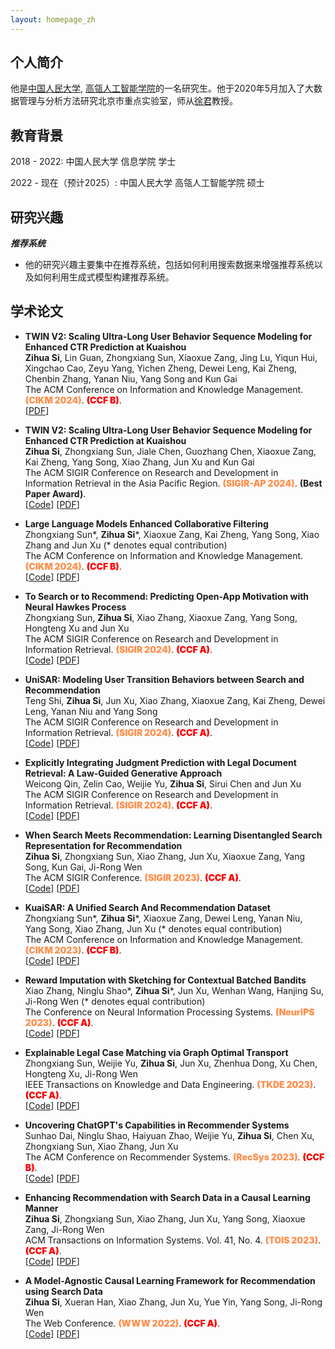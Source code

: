 ```yaml
---
layout: homepage_zh
---
```


## 个人简介

他是[中国人民大学](https://www.ruc.edu.cn/), [高瓴人工智能学院](http://info.ruc.edu.cn/)的一名研究生。他于2020年5月加入了大数据管理与分析方法研究北京市重点实验室，师从[徐君](https://scholar.google.com/citations?user=su14mcEAAAAJ)教授。



## 教育背景

2018 - 2022: 中国人民大学 信息学院 学士

2022 - 现在（预计2025）: 中国人民大学 高瓴人工智能学院 硕士


## 研究兴趣

***推荐系统***
- 他的研究兴趣主要集中在推荐系统，包括如何利用搜索数据来增强推荐系统以及如何利用生成式模型构建推荐系统。


## 学术论文

- **TWIN V2: Scaling Ultra-Long User Behavior Sequence Modeling for Enhanced CTR Prediction at Kuaishou**
  <br>
  **Zihua Si**, Lin Guan, Zhongxiang Sun, Xiaoxue Zang, Jing Lu, Yiqun Hui, Xingchao Cao, Zeyu Yang, Yichen Zheng, Dewei Leng, Kai Zheng, Chenbin Zhang, Yanan Niu, Yang Song and Kun Gai
  <br>
  The ACM Conference on Information and Knowledge Management. <span style="color:#ff904f;font-weight:1000">(CIKM 2024)</span>. <span style="color:red;font-weight:1000">(CCF B)</span>.
  <br>
  [[PDF](https://arxiv.org/abs/2407.16357)]

- **TWIN V2: Scaling Ultra-Long User Behavior Sequence Modeling for Enhanced CTR Prediction at Kuaishou**
  <br>
  **Zihua Si**, Zhongxiang Sun, Jiale Chen, Guozhang Chen, Xiaoxue Zang, Kai Zheng, Yang Song, Xiao Zhang, Jun Xu and Kun Gai
  <br>
  The ACM SIGIR Conference on Research and Development in Information Retrieval in the Asia Pacific Region. <span style="color:#ff904f;font-weight:1000">(SIGIR-AP 2024)</span>. **(Best Paper Award)**.
  <br>
  [[Code](https://github.com/Ethan00Si/SEATER_Generative_Retrieval?tab=readme-ov-file)]
  [[PDF](https://dl.acm.org/doi/10.1145/3673791.3698408)]

- **Large Language Models Enhanced Collaborative Filtering**
  <br>
  Zhongxiang Sun\*, **Zihua Si**\*, Xiaoxue Zang, Kai Zheng, Yang Song, Xiao Zhang and Jun Xu (* denotes equal contribution)
  <br>
  The ACM Conference on Information and Knowledge Management. <span style="color:#ff904f;font-weight:1000">(CIKM 2024)</span>. <span style="color:red;font-weight:1000">(CCF B)</span>.
  <br>
  [[Code](https://github.com/Jeryi-Sun/LLM-CF)]
  [[PDF](https://arxiv.org/abs/2403.17688)]

- **To Search or to Recommend: Predicting Open-App Motivation with Neural Hawkes Process**
  <br>
  Zhongxiang Sun, **Zihua Si**, Xiao Zhang, Xiaoxue Zang, Yang Song, Hongteng Xu and Jun Xu 
  <br>
  The ACM SIGIR Conference on Research and Development in Information Retrieval. <span style="color:#ff904f;font-weight:1000">(SIGIR 2024)</span>. <span style="color:red;font-weight:1000">(CCF A)</span>.
  <br>
  [[Code](https://github.com/Jeryi-Sun/NHP_OAM)]
  [[PDF](https://arxiv.org/abs/2404.03267)]

- **UniSAR: Modeling User Transition Behaviors between Search and Recommendation**
  <br>
  Teng Shi, **Zihua Si**, Jun Xu, Xiao Zhang, Xiaoxue Zang, Kai Zheng, Dewei Leng, Yanan Niu and Yang Song
  <br>
  The ACM SIGIR Conference on Research and Development in Information Retrieval. <span style="color:#ff904f;font-weight:1000">(SIGIR 2024)</span>. <span style="color:red;font-weight:1000">(CCF A)</span>. 
  <br>
  [[Code](https://github.com/TengShi-RUC/UniSAR)]
  [[PDF](https://arxiv.org/abs/2404.09520)]

- **Explicitly Integrating Judgment Prediction with Legal Document Retrieval: A Law-Guided Generative Approach**
  <br>
  Weicong Qin, Zelin Cao, Weijie Yu, **Zihua Si**, Sirui Chen and Jun Xu 
  <br>
  The ACM SIGIR Conference on Research and Development in Information Retrieval. <span style="color:#ff904f;font-weight:1000">(SIGIR 2024)</span>. <span style="color:red;font-weight:1000">(CCF A)</span>. 
  <br>
  [[Code](https://github.com/e-qin/gear)]
  [[PDF](https://arxiv.org/abs/2312.09591)]

- **When Search Meets Recommendation: Learning Disentangled Search Representation for Recommendation**
  <br>
  **Zihua Si**, Zhongxiang Sun, Xiao Zhang, Jun Xu, Xiaoxue Zang, Yang Song, Kun Gai, Ji-Rong Wen 
  <br>
  The ACM SIGIR Conference. <span style="color:#ff904f;font-weight:1000">(SIGIR 2023)</span>. <span style="color:red;font-weight:1000">(CCF A)</span>.
  <br>
  [[Code](https://github.com/Ethan00Si/SESREC-SIGIR-2023)]
  [[PDF](https://arxiv.org/abs/2305.10822)] 

- **KuaiSAR: A Unified Search And Recommendation Dataset**
  <br>
  Zhongxiang Sun\*, **Zihua Si**\*, Xiaoxue Zang, Dewei Leng, Yanan Niu, Yang Song, Xiao Zhang, Jun Xu (* denotes equal contribution)
  <br>
  The ACM Conference on Information and Knowledge Management. <span style="color:#ff904f;font-weight:1000">(CIKM 2023)</span>. <span style="color:red;font-weight:1000">(CCF B)</span>.
  <br>
  [[Code](https://github.com/Ethan00Si/KuaiSAR)]
  [[PDF](https://arxiv.org/abs/2306.07705)] 

- **Reward Imputation with Sketching for Contextual Batched Bandits**
  <br>
  Xiao Zhang, Ninglu Shao\*, **Zihua Si**\*, Jun Xu, Wenhan Wang, Hanjing Su, Ji-Rong Wen (* denotes equal contribution)
  <br>
  The Conference on Neural Information Processing Systems. <span style="color:#ff904f;font-weight:1000">(NeurIPS 2023)</span>. 
  <span style="color:red;font-weight:1000">(CCF A)</span>.
  <br>
  [[Code](https://github.com/rainym00d/NeurIPS-2023-Reward-Imputation-with-Sketching-for-Contextual-Batched-Bandits)]
  [[PDF](https://arxiv.org/abs/2210.06719)]  

- **Explainable Legal Case Matching via Graph Optimal Transport**
  <br>
  Zhongxiang Sun, Weijie Yu, **Zihua Si**, Jun Xu, Zhenhua Dong, Xu Chen, Hongteng Xu, Ji-Rong Wen 
  <br>
  IEEE Transactions on Knowledge and Data Engineering. <span style="color:#ff904f;font-weight:1000">(TKDE 2023)</span>. 
  <span style="color:red;font-weight:1000">(CCF A)</span>.
  <br>
  [[Code](https://github.com/Jeryi-Sun/GEIOT-Match)]
  [[PDF](https://ieeexplore.ieee.org/document/10285038)] 

- **Uncovering ChatGPT's Capabilities in Recommender Systems**
  <br>
  Sunhao Dai, Ninglu Shao, Haiyuan Zhao, Weijie Yu, **Zihua Si**, Chen Xu, Zhongxiang Sun, Xiao Zhang, Jun Xu
  <br>
  The ACM Conference on Recommender Systems. <span style="color:#ff904f;font-weight:1000">(RecSys 2023)</span>. <span style="color:red;font-weight:1000">(CCF B)</span>.
  <br>
  [[Code](https://github.com/rainym00d/LLM4RS)]
  [[PDF](https://arxiv.org/abs/2305.02182)] 

- **Enhancing Recommendation with Search Data in a Causal Learning Manner**
  <br>
  **Zihua Si**, Zhongxiang Sun, Xiao Zhang, Jun Xu, Yang Song, Xiaoxue Zang, Ji-Rong Wen 
  <br>
  ACM Transactions on Information Systems. Vol. 41, No. 4. <span style="color:#ff904f;font-weight:1000">(TOIS 2023)</span>.
  <span style="color:red;font-weight:1000">(CCF A)</span>.
  <br>
  [[Code](https://github.com/Ethan00Si/IV4RecPlus-TOIS-2023)]
  [[PDF](https://dl.acm.org/doi/10.1145/3582425)] 

- **A Model-Agnostic Causal Learning Framework for Recommendation using Search Data**
  <br>
  **Zihua Si**, Xueran Han, Xiao Zhang, Jun Xu, Yue Yin, Yang Song, Ji-Rong Wen
  <br>
  The Web Conference. <span style="color:#ff904f;font-weight:1000">(WWW 2022)</span>. <span style="color:red;font-weight:1000">(CCF A)</span>.
  <br>
  [[Code](https://github.com/Ethan00Si/Instrumental-variables-for-recommendation)]
  [[PDF](https://arxiv.org/pdf/2202.04514.pdf)]





